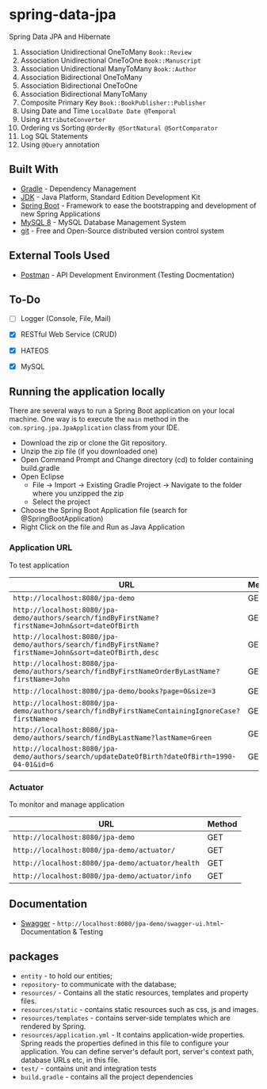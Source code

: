 # spring-data-jpa
Spring Data JPA and Hibernate

1. Association Unidirectional OneToMany `Book::Review`
2. Association Unidirectional OneToOne `Book::Manuscript`
3. Association Unidirectional ManyToMany `Book::Author`
4. Association Bidirectional OneToMany
5. Association Bidirectional OneToOne
6. Association Bidirectional ManyToMany
7. Composite Primary Key `Book::BookPublisher::Publisher`
8. Using Date and Time `LocalDate Date @Temporal`
9. Using `AttributeConverter`
10. Ordering vs Sorting `@OrderBy @SortNatural @SortComparator`
11. Log SQL Statements
12. Using `@Query` annotation


## Built With

* 	[Gradle](https://gradle.org/) - Dependency Management
* 	[JDK](http://www.oracle.com/technetwork/java/javase/downloads/jdk8-downloads-2133151.html) - Java Platform, Standard Edition Development Kit 
* 	[Spring Boot](https://spring.io/projects/spring-boot) - Framework to ease the bootstrapping and development of new Spring Applications
*   [MySQL 8](https://dev.mysql.com/doc/relnotes/mysql/8.0/en/) - MySQL Database Management System
* 	[git](https://git-scm.com/) - Free and Open-Source distributed version control system 

## External Tools Used

* [Postman](https://www.getpostman.com/) - API Development Environment (Testing Docmentation)

## To-Do

- [ ] Logger (Console, File, Mail)
- [x] RESTful Web Service (CRUD)
- [x] HATEOS
- [x] MySQL


## Running the application locally

There are several ways to run a Spring Boot application on your local machine. One way is to execute the `main` method in the `com.spring.jpa.JpaApplication` class from your IDE.

- Download the zip or clone the Git repository.
- Unzip the zip file (if you downloaded one)
- Open Command Prompt and Change directory (cd) to folder containing build.gradle
- Open Eclipse 
   - File -> Import -> Existing Gradle Project -> Navigate to the folder where you unzipped the zip
   - Select the project
- Choose the Spring Boot Application file (search for @SpringBootApplication)
- Right Click on the file and Run as Java Application

### Application URL

To test application

|  URL 																				|  Method |
|-----------------------------------------------------------------------------------|---------|
|`http://localhost:8080/jpa-demo`  													| GET |
|`http://localhost:8080/jpa-demo/authors/search/findByFirstName?firstName=John&sort=dateOfBirth`     			| GET |
|`http://localhost:8080/jpa-demo/authors/search/findByFirstName?firstName=John&sort=dateOfBirth,desc`      		| GET |
|`http://localhost:8080/jpa-demo/authors/search/findByFirstNameOrderByLastName?firstName=John`    				| GET |
|`http://localhost:8080/jpa-demo/books?page=0&size=3`    							| GET |
|`http://localhost:8080/jpa-demo/authors/search/findByFirstNameContainingIgnoreCase?firstName=o`					| GET |
|`http://localhost:8080/jpa-demo/authors/search/findByLastName?lastName=Green`										| GET |
|`http://localhost:8080/jpa-demo/authors/search/updateDateOfBirth?dateOfBirth=1990-04-01&id=6`					| GET |

### Actuator

To monitor and manage application

|  URL |  Method |
|----------|--------------|
|`http://localhost:8080/jpa-demo`  						| GET |
|`http://localhost:8080/jpa-demo/actuator/`             | GET |
|`http://localhost:8080/jpa-demo/actuator/health`    	| GET |
|`http://localhost:8080/jpa-demo/actuator/info`      	| GET |


## Documentation

* [Swagger](http://localhost:8080/jpa-demo/swagger-ui.html) - `http://localhost:8080/jpa-demo/swagger-ui.html`- Documentation & Testing


## packages

- `entity` - to hold our entities;
- `repository`- to communicate with the database;
- `resources/` - Contains all the static resources, templates and property files.
- `resources/static` - contains static resources such as css, js and images.
- `resources/templates` - contains server-side templates which are rendered by Spring.
- `resources/application.yml` - It contains application-wide properties. Spring reads the properties defined in this file to configure your application. You can define server's default port, server's context path, database URLs etc, in this file.
- `test/` - contains unit and integration tests
- `build.gradle` - contains all the project dependencies
 

